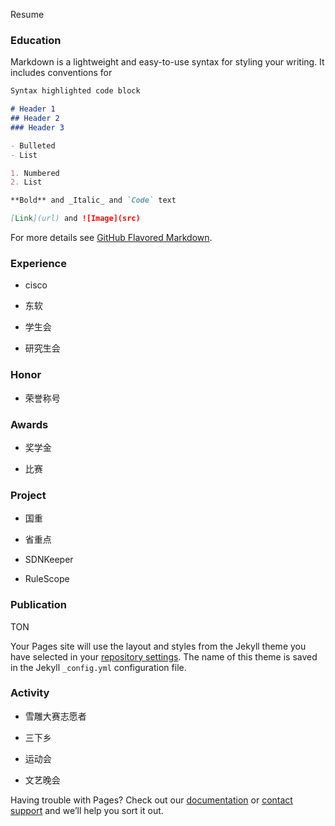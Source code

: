 Resume

### Education

Markdown is a lightweight and easy-to-use syntax for styling your writing. It includes conventions for

```markdown
Syntax highlighted code block

# Header 1
## Header 2
### Header 3

- Bulleted
- List

1. Numbered
2. List

**Bold** and _Italic_ and `Code` text

[Link](url) and ![Image](src)
```

For more details see [GitHub Flavored Markdown](https://guides.github.com/features/mastering-markdown/).

### Experience
  * cisco

  * 东软

  * 学生会

  * 研究生会

### Honor
  * 荣誉称号
  
### Awards
  * 奖学金

  * 比赛

### Project
  * 国重

  * 省重点

  * SDNKeeper

  * RuleScope
 
### Publication
  TON

Your Pages site will use the layout and styles from the Jekyll theme you have selected in your [repository settings](https://github.com/lxv458/lengxue.github.io/settings). The name of this theme is saved in the Jekyll `_config.yml` configuration file.

### Activity
  * 雪雕大赛志愿者

  * 三下乡

  * 运动会

  * 文艺晚会
 
Having trouble with Pages? Check out our [documentation](https://help.github.com/categories/github-pages-basics/) or [contact support](https://github.com/contact) and we’ll help you sort it out.
